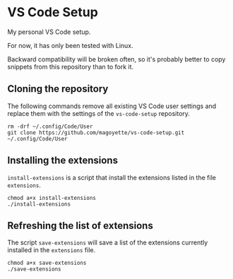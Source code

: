 # VS Code Setup

My personal VS Code setup.

For now, it has only been tested with Linux.

Backward compatibility will be broken often, so it's probably better to copy
snippets from this repository than to fork it.

## Cloning the repository

The following commands remove all existing VS Code user settings
and replace them with the settings of the `vs-code-setup` repository.

```shell
rm -drf ~/.config/Code/User
git clone https://github.com/magoyette/vs-code-setup.git ~/.config/Code/User
```

## Installing the extensions

`install-extensions` is a script that install the extensions listed in
the file `extensions`.

``` shell
chmod a+x install-extensions
./install-extensions
```

## Refreshing the list of extensions

The script `save-extensions` will save a list of the extensions currently
installed in the `extensions` file.

``` shell
chmod a+x save-extensions
./save-extensions
```
